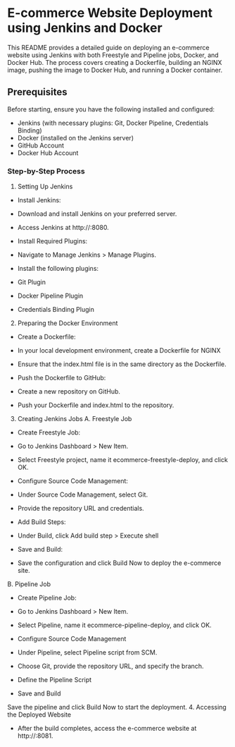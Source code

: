 # E-commerce Website Deployment using Jenkins and Docker

This README provides a detailed guide on deploying an e-commerce website using Jenkins with both Freestyle and Pipeline jobs, Docker, and Docker Hub. The process covers creating a Dockerfile, building an NGINX image, pushing the image to Docker Hub, and running a Docker container.

## Prerequisites
Before starting, ensure you have the following installed and configured:

- Jenkins (with necessary plugins: Git, Docker Pipeline, Credentials Binding)
- Docker (installed on the Jenkins server)
- GitHub Account
- Docker Hub Account

### Step-by-Step Process

1. Setting Up Jenkins
- Install Jenkins:

- Download and install Jenkins on your preferred server.
- Access Jenkins at http://<your-server-ip>:8080.
- Install Required Plugins:

- Navigate to Manage Jenkins > Manage Plugins.
- Install the following plugins:
- Git Plugin
- Docker Pipeline Plugin
- Credentials Binding Plugin

2. Preparing the Docker Environment
- Create a Dockerfile:
- In your local development environment, create a Dockerfile for NGINX
- Ensure that the index.html file is in the same directory as the Dockerfile.
- Push the Dockerfile to GitHub:

- Create a new repository on GitHub.
- Push your Dockerfile and index.html to the repository.

3. Creating Jenkins Jobs
A. Freestyle Job
- Create Freestyle Job:

- Go to Jenkins Dashboard > New Item.
- Select Freestyle project, name it ecommerce-freestyle-deploy, and click OK.
- Configure Source Code Management:

- Under Source Code Management, select Git.
- Provide the repository URL and credentials.
- Add Build Steps:

- Under Build, click Add build step > Execute shell
- Save and Build:

- Save the configuration and click Build Now to deploy the e-commerce site.

B. Pipeline Job
- Create Pipeline Job:

- Go to Jenkins Dashboard > New Item.
- Select Pipeline, name it ecommerce-pipeline-deploy, and click OK.
- Configure Source Code Management

- Under Pipeline, select Pipeline script from SCM.
- Choose Git, provide the repository URL, and specify the branch.
- Define the Pipeline Script
- Save and Build

Save the pipeline and click Build Now to start the deployment.
4. Accessing the Deployed Website
- After the build completes, access the e-commerce website at http://<your-server-ip>:8081.
